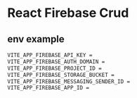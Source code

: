 # React Firebase Crud

## env example

```bash
VITE_APP_FIREBASE_API_KEY = 
VITE_APP_FIREBASE_AUTH_DOMAIN = 
VITE_APP_FIREBASE_PROJECT_ID = 
VITE_APP_FIREBASE_STORAGE_BUCKET = 
VITE_APP_FIREBASE_MESSAGING_SENDER_ID = 
VITE_APP_FIREBASE_APP_ID = 
```